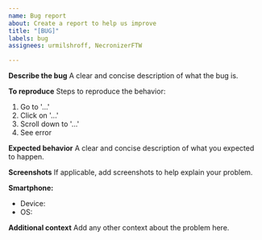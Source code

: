 ```yaml
---
name: Bug report
about: Create a report to help us improve
title: "[BUG]"
labels: bug
assignees: urmilshroff, NecronizerFTW

---
```


**Describe the bug**
A clear and concise description of what the bug is.

**To reproduce**
Steps to reproduce the behavior:
1. Go to '...'
2. Click on '...'
3. Scroll down to '...'
4. See error

**Expected behavior**
A clear and concise description of what you expected to happen.

**Screenshots**
If applicable, add screenshots to help explain your problem.

**Smartphone:**
 - Device:
 - OS:

**Additional context**
Add any other context about the problem here.
